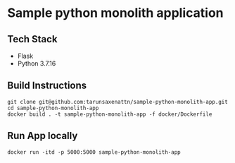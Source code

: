 # Sample python monolith application

## Tech Stack
- Flask
- Python 3.7.16

## Build Instructions

```
git clone git@github.com:tarunsaxenattn/sample-python-monolith-app.git
cd sample-python-monolith-app
docker build . -t sample-python-monolith-app -f docker/Dockerfile
```

## Run App locally

```
docker run -itd -p 5000:5000 sample-python-monolith-app
```
